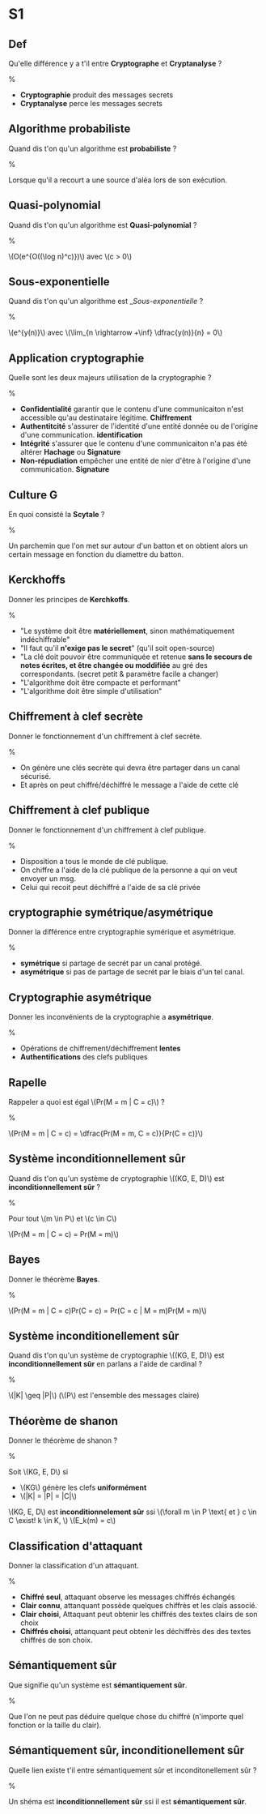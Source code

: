 # S1

## Def

Qu'elle différence y a t'il entre __Cryptographe__ et __Cryptanalyse__ ?

%

- __Cryptographie__ produit des messages secrets
- __Cryptanalyse__ perce les messages secrets

## Algorithme probabiliste

Quand dis t'on qu'un algorithme est __probabiliste__ ?

%

Lorsque qu'il a recourt a une source d'aléa lors de son exécution.

## Quasi-polynomial

Quand dis t'on qu'un algorithme est __Quasi-polynomial__ ?

%

\\(O(e^{O((\log n)^c)})\\) avec \\(c > 0\\)

## Sous-exponentielle

Quand dis t'on qu'un algorithme est __Sous-exponentielle_ ?

%

\\(e^{y(n)}\\) avec \\(\lim_{n \rightarrow +\inf} \\dfrac{y(n)}{n} = 0\\)

## Application cryptographie

Quelle sont les deux majeurs utilisation de la cryptographie ?

%

- __Confidentialité__ garantir que le contenu d'une communicaiton n'est 
	accessible qu'au destinataire légitime. __Chiffrement__
- __Authentitcité__ s'assurer de l'identité d'une entité donnée ou de l'origine
	d'une communication. __identification__
- __Intégrité__ s'assurer que le contenu d'une communicaiton n'a pas été altérer
	__Hachage__ ou __Signature__
- __Non-répudiation__ empêcher une entité de nier d'être à l'origine d'une 
	communication. __Signature__

## Culture G

En quoi consisté la __Scytale__ ?

%

Un parchemin que l'on met sur autour d'un batton et on obtient alors un certain 
message en fonction du diamettre du batton.

## Kerckhoffs

Donner les principes de __Kerchkoffs__.

%

- "Le système doit être __matériellement__, sinon mathématiquement 
	indéchiffrable"
- "Il faut qu'il __n'exige pas le secret__" (qu'il soit open-source)
- "La clé doit pouvoir être communiquée et retenue __sans le secours de notes
	écrites, et être changée ou moddifiée__ au gré des correspondants.
	(secret petit & paramètre facile a changer)
- "L'algorithme doit être compacte et performant"
- "L'algorithme doit être simple d'utilisation"

## Chiffrement à clef secrète

Donner le fonctionnement d'un chiffrement à clef secrète.

%

- On génère une clés secrète qui devra être partager dans un canal sécurisé.
- Et après on peut chiffré/déchiffré le message a l'aide de cette clé

## Chiffrement à clef publique

Donner le fonctionnement d'un chiffrement à clef publique.

%

- Disposition a tous le monde de clé publique.
- On chiffre a l'aide de la clé publique de la personne a qui on veut envoyer un 
	msg.
- Celui qui recoit peut déchiffré a l'aide de sa clé privée

## cryptographie symétrique/asymétrique

Donner la différence entre cryptographie symérique et asymétrique.

%

- __symétrique__ si partage de secrét par un canal protégé.
- __asymétrique__ si pas de partage de secrét par le biais d'un tel canal.

## Cryptographie asymétrique

Donner les inconvénients de la cryptographie a __asymétrique__.

%

- Opérations de chiffrement/déchiffrement __lentes__
- __Authentifications__ des clefs publiques


## Rapelle

Rappeler a quoi est égal \\(Pr(M = m | C = c)\\) ?

%

\\(Pr(M = m | C = c) = \\dfrac{Pr(M = m, C = c)}{Pr(C = c)}\\)

## Système inconditionnellement sûr

Quand dis t'on qu'un système de cryptographie \\((KG, E, D)\\) est __inconditionnellement sûr__ ?

%

Pour tout \\(m \in P\\) et \\(c \in C\\)

\\(Pr(M = m | C = c) = Pr(M = m)\\)

## Bayes

Donner le théorème __Bayes__.

%

\\(Pr(M = m | C = c)Pr(C = c) = Pr(C = c | M = m)Pr(M = m)\\)

## Système inconditionellement sûr

Quand dis t'on qu'un système de cryptographie \\((KG, E, D)\\) est __inconditionnellement sûr__ en 
parlans a l'aide de cardinal ?

%

\\(|K| \geq |P|\\) (\\(P\\) est l'ensemble des messages claire)

## Théorème de shanon

Donner le théorème de shanon ?

%

Soit \\(KG, E, D\\) si 
- \\(KG\\) génère les clefs __uniformément__
- \\(|K| = |P| = |C|\\)

\\(KG, E, D\\) est __inconditionnelement sûr__ ssi
\\(\forall m \in P \text{ et } c \in C \exist! k \in K, \\)
\\(E_k(m) = c\\)

## Classification d'attaquant

Donner la classification d'un attaquant.

%

- __Chiffré seul__, attaquant observe les messages chiffrés échangés
- __Clair connu__, attanquant possède quelques chiffrès et les clais 
	associé.
- __Clair choisi__, Attaquant peut obtenir les chiffrés des textes clairs
	de son choix
- __Chiffrés choisi__, attanquant peut obtenir les déchiffrès des 
	des textes chiffrés de son choix.

## Sémantiquement sûr

Que signifie qu'un système est __sémantiquement sûr__.

%

Que l'on ne peut pas déduire quelque chose du chiffré (n'importe quel fonction or la 
taille du clair).

## Sémantiquement sûr, inconditionellement sûr

Quelle lien existe t'il entre sémantiquement sûr et inconditonellement sûr ?

%

Un shéma est __inconditionnellement sûr__ ssi il est __sémantiquement sûr__.


